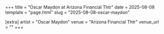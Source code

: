 +++
title = "Oscar Maydon at Arizona Financial Thtr"
date = 2025-08-08
template = "page.html"
slug = "2025-08-08-oscar-maydon"

[extra]
artist = "Oscar Maydon"
venue = "Arizona Financial Thtr"
venue_url = ""
+++
